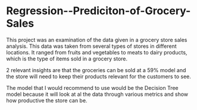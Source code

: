 # Regression--Prediciton-of-Grocery-Sales

This project was an examination of the data given in a grocery store sales analysis. This data was taken from several types of stores in different locations. It ranged from fruits and vegetables to meats to dairy products, which is the type of items sold in a grocery store.

2 relevant insights are that the groceries can be sold at a 59% model and the store will need to keep their products relevant for the customers to see.

The model that I would recommend to use would be the Decision Tree model because it will look at al the data through various metrics and show how productive the store can be.

